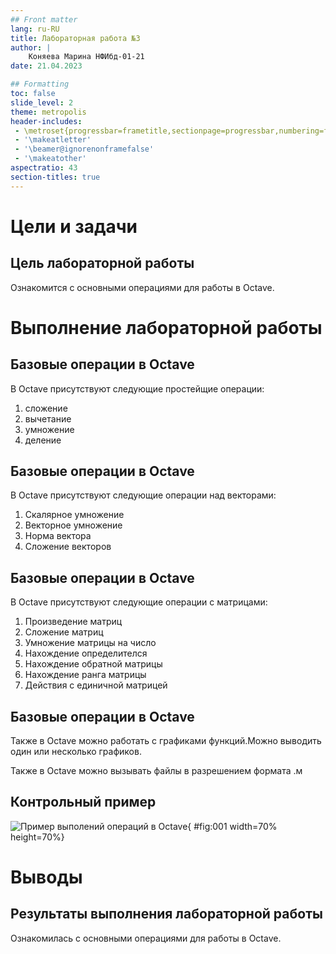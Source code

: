 ```yaml
---
## Front matter
lang: ru-RU
title: Лабораторная работа №3
author: |
    Коняева Марина НФИбд-01-21
date: 21.04.2023

## Formatting
toc: false
slide_level: 2
theme: metropolis
header-includes: 
 - \metroset{progressbar=frametitle,sectionpage=progressbar,numbering=fraction}
 - '\makeatletter'
 - '\beamer@ignorenonframefalse'
 - '\makeatother'
aspectratio: 43
section-titles: true
---
```



# Цели и задачи

## Цель лабораторной работы

Ознакомится с основными операциями для работы в Octave.

# Выполнение лабораторной работы

## Базовые операции в Octave

В Octave присутствуют следующие простейщие операции:

1. сложение
2. вычетание 
3. умножение 
4. деление

## Базовые операции в Octave

В Octave присутствуют следующие операции над векторами:

1. Скалярное умножение 
2. Векторное умножение
3. Норма вектора
4. Сложение векторов

## Базовые операции в Octave

В Octave присутствуют следующие операции с матрицами:

1. Произведение матриц
2. Сложение матриц
3. Умножение матрицы на число
4. Нахождение определителся
5. Нахождение обратной матрицы
6. Нахождение ранга матрицы
7. Действия с единичной матрицей

## Базовые операции в Octave

Также в Octave можно работать с графиками функций.Можно выводить один или несколько графиков.

Также в Octave можно  вызывать файлы в разрешением формата .м

## Контрольный пример


![Пример выполений операций в Octave](image/01.PNG){ #fig:001 width=70% height=70%}


# Выводы

## Результаты выполнения лабораторной работы

Ознакомилась с основными операциями для работы в Octave.